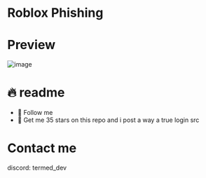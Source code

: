 # Roblox Phishing

# Preview
![image](https://github.com/Terminatedzz/RobloxPhishing/assets/131369904/63a86957-6fb7-49de-a25b-45806f1d9be3)


# 🔥 readme
- 💸 Follow me 
- 🍪 Get me 35 stars on this repo and i post a way a true login src

# Contact me 
discord: termed_dev
